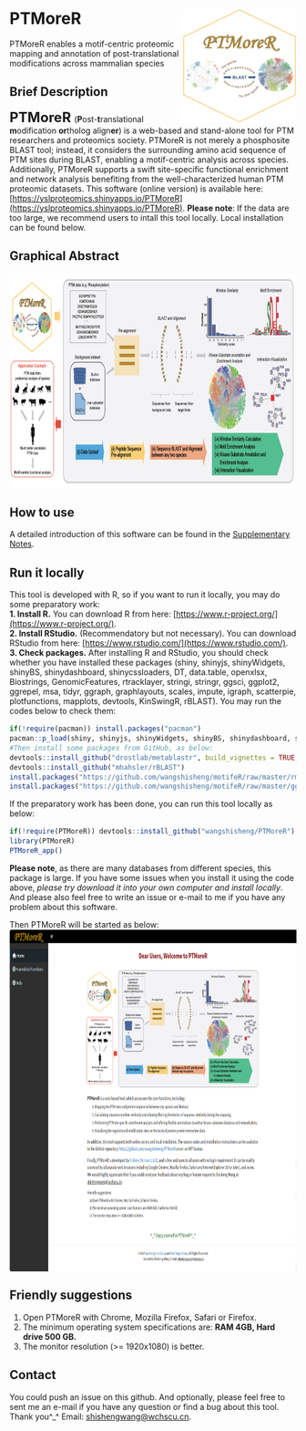# PTMoreR<img src="PTMoreR_Logo.png" align="right" height="200" width="200"/>
PTMoreR enables a motif-centric proteomic mapping and annotation of post-translational modifications across mammalian species

## Brief Description
**<font size='5'> PTMoreR </font>** (**P**ost-**t**ranslational **m**odification **or**tholog align**er**) is a web-based and stand-alone tool for PTM researchers and proteomics society. PTMoreR is not merely a phosphosite BLAST tool; instead, it considers the surrounding amino acid sequence of PTM sites during BLAST, enabling a motif-centric analysis across species. Additionally, PTMoreR supports a swift site-specific functional enrichment and network analysis benefiting from the well-characterized human PTM proteomic datasets. This software (online version) is available here: [https://yslproteomics.shinyapps.io/PTMoreR](https://yslproteomics.shinyapps.io/PTMoreR). **Please note**: If the data are too large, we recommend users to intall this tool locally. Local installation can be found below.

## Graphical Abstract
<img src="Figure1app.png" align="center" height="378" width="900"/>

## How to use
A detailed introduction of this software can be found in the [Supplementary Notes](https://github.com/wangshisheng/PTMoreR/blob/master/SupplementaryNotes.pdf).

## Run it locally
This tool is developed with R, so if you want to run it locally, you may do some preparatory work:  
**1. Install R.** You can download R from here: [https://www.r-project.org/](https://www.r-project.org/).  
**2. Install RStudio.** (Recommendatory but not necessary). You can download RStudio from here: [https://www.rstudio.com/](https://www.rstudio.com/).  
**3. Check packages.** After installing R and RStudio, you should check whether you have installed these packages (shiny, shinyjs, shinyWidgets, shinyBS, shinydashboard, shinycssloaders, DT, data.table, openxlsx, Biostrings, GenomicFeatures, rtracklayer, stringi, stringr, ggsci, ggplot2, ggrepel, msa, tidyr, ggraph, graphlayouts, scales, impute, igraph, scatterpie, plotfunctions, mapplots, devtools, KinSwingR, rBLAST). You may run the codes below to check them:  

```r
if(!require(pacman)) install.packages("pacman")
pacman::p_load(shiny, shinyjs, shinyWidgets, shinyBS, shinydashboard, shinycssloaders, DT, data.table, openxlsx, Biostrings, GenomicFeatures, rtracklayer, stringi, stringr, ggsci, ggplot2, ggrepel, msa, tidyr, ggraph, graphlayouts, scales, impute, igraph, scatterpie, plotfunctions, mapplots, devtools, KinSwingR)
#Then install some packages from GitHub, as below:
devtools::install_github("drostlab/metablastr", build_vignettes = TRUE, dependencies = TRUE)
devtools::install_github("mhahsler/rBLAST")
install.packages("https://github.com/wangshisheng/motifeR/raw/master/rmotifx_1.0.tar.gz", repos = NULL, type = "source")
install.packages("https://github.com/wangshisheng/motifeR/raw/master/ggseqlogo_0.1.tar.gz", repos = NULL, type = "source")
```

If the preparatory work has been done, you can run this tool locally as below:
```r
if(!require(PTMoreR)) devtools::install_github("wangshisheng/PTMoreR")
library(PTMoreR)
PTMoreR_app()
```

**Please note**, as there are many databases from different species, this package is large. If you have some issues when you install it using the code above, _please try download it into your own computer and install locally_. And please also feel free to write an issue or e-mail to me if you have any problem about this software.

Then PTMoreR will be started as below:
<img src="openfignew.png" align="center" height="600" width="1700"/>
<br>

## Friendly suggestions
1. Open PTMoreR with Chrome, Mozilla Firefox, Safari or Firefox.
2. The minimum operating system specifications are: **RAM 4GB, Hard drive 500 GB.**
3. The monitor resolution (>= 1920x1080) is better.

## Contact
You could push an issue on this github. And optionally, please feel free to sent me an e-mail if you have any question or find a bug about this tool. Thank you^_^
Email: shishengwang@wchscu.cn.


